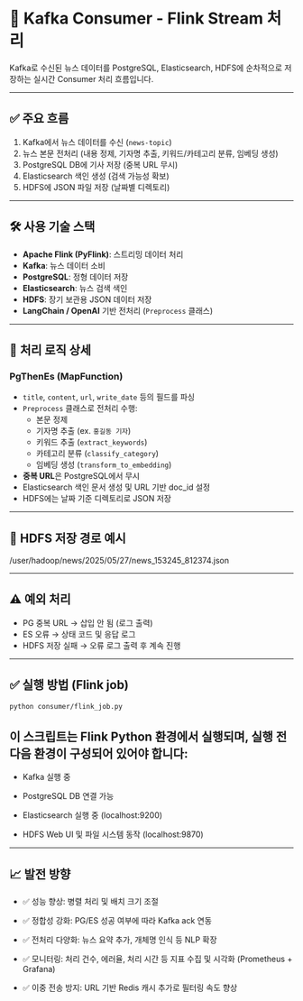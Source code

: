 # 🔄 Kafka Consumer - Flink Stream 처리

Kafka로 수신된 뉴스 데이터를 PostgreSQL, Elasticsearch, HDFS에 순차적으로 저장하는 실시간 Consumer 처리 흐름입니다.

---

## ✅ 주요 흐름

1. Kafka에서 뉴스 데이터를 수신 (`news-topic`)
2. 뉴스 본문 전처리 (내용 정제, 기자명 추출, 키워드/카테고리 분류, 임베딩 생성)
3. PostgreSQL DB에 기사 저장 (중복 URL 무시)
4. Elasticsearch 색인 생성 (검색 가능성 확보)
5. HDFS에 JSON 파일 저장 (날짜별 디렉토리)

---

## 🛠 사용 기술 스택

- **Apache Flink (PyFlink)**: 스트리밍 데이터 처리
- **Kafka**: 뉴스 데이터 소비
- **PostgreSQL**: 정형 데이터 저장
- **Elasticsearch**: 뉴스 검색 색인
- **HDFS**: 장기 보관용 JSON 데이터 저장
- **LangChain / OpenAI** 기반 전처리 (`Preprocess` 클래스)

---

## 🔁 처리 로직 상세

### PgThenEs (MapFunction)

- `title`, `content`, `url`, `write_date` 등의 필드를 파싱
- `Preprocess` 클래스로 전처리 수행:
  - 본문 정제
  - 기자명 추출 (ex. `홍길동 기자`)
  - 키워드 추출 (`extract_keywords`)
  - 카테고리 분류 (`classify_category`)
  - 임베딩 생성 (`transform_to_embedding`)
- **중복 URL**은 PostgreSQL에서 무시
- Elasticsearch 색인 문서 생성 및 URL 기반 doc_id 설정
- HDFS에는 날짜 기준 디렉토리로 JSON 저장

---

## 📂 HDFS 저장 경로 예시
/user/hadoop/news/2025/05/27/news_153245_812374.json


---

## ⚠️ 예외 처리

- PG 중복 URL → 삽입 안 됨 (로그 출력)
- ES 오류 → 상태 코드 및 응답 로그
- HDFS 저장 실패 → 오류 로그 출력 후 계속 진행

---

## ✅ 실행 방법 (Flink job)

```bash
python consumer/flink_job.py
```

## 이 스크립트는 Flink Python 환경에서 실행되며, 실행 전 다음 환경이 구성되어 있어야 합니다:

- Kafka 실행 중

- PostgreSQL DB 연결 가능

- Elasticsearch 실행 중 (localhost:9200)

- HDFS Web UI 및 파일 시스템 동작 (localhost:9870)

---

## 📈 발전 방향

- ✅ 성능 향상: 병렬 처리 및 배치 크기 조절

- ✅ 정합성 강화: PG/ES 성공 여부에 따라 Kafka ack 연동

- ✅ 전처리 다양화: 뉴스 요약 추가, 개체명 인식 등 NLP 확장

- ✅ 모니터링: 처리 건수, 에러율, 처리 시간 등 지표 수집 및 시각화 (Prometheus + Grafana)

- ✅ 이중 전송 방지: URL 기반 Redis 캐시 추가로 필터링 속도 향상
